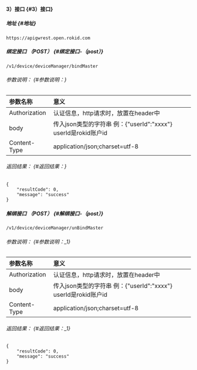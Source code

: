 #### 3）接口 {#3）接口}

##### 地址 {#地址}

```
https://apigwrest.open.rokid.com

```

##### 绑定接口 （POST） {#绑定接口-（post）}

```
/v1/device/deviceManager/bindMaster

```

###### 参数说明： {#参数说明：}

| 参数名称 | 意义 |
| :--- | :--- |
| Authorization | 认证信息，http请求时，放置在header中 |
| body | 传入json类型的字符串 例：{"userId":"xxxx"} userId是rokid账户id |
| Content-Type | application/json;charset=utf-8 |

###### 返回结果： {#返回结果：}

```
{
    "resultCode": 0,
    "message": "success"
}

```

##### 解绑接口 （POST） {#解绑接口-（post）}

```
/v1/device/deviceManager/unBindMaster

```

###### 参数说明： {#参数说明：_1}

| 参数名称 | 意义 |
| :--- | :--- |
| Authorization | 认证信息，http请求时，放置在header中 |
| body | 传入json类型的字符串 例：{"userId":"xxxx"} userId是rokid账户id |
| Content-Type | application/json;charset=utf-8 |

###### 返回结果： {#返回结果：_1}

```
{
    "resultCode": 0,
    "message": "success"
}
```



